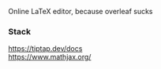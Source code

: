 Online LaTeX editor, because overleaf sucks


### Stack
https://tiptap.dev/docs  
https://www.mathjax.org/

